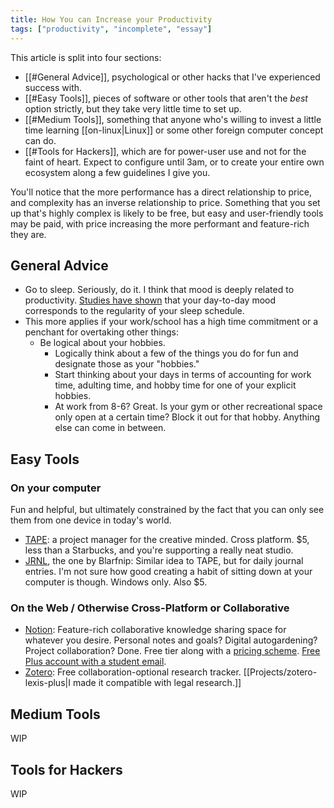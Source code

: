 ```yaml
---
title: How You can Increase your Productivity
tags: ["productivity", "incomplete", "essay"]
---
```

This article is split into four sections: 
- [[#General Advice]], psychological or other hacks that I've experienced success with.
- [[#Easy Tools]], pieces of software or other tools that aren't the *best* option strictly, but they take very little time to set up.
- [[#Medium Tools]], something that anyone who's willing to invest a little time learning [[on-linux|Linux]] or some other foreign computer concept can do.
- [[#Tools for Hackers]], which are for power-user use and not for the faint of heart. Expect to configure until 3am, or to create your entire own ecosystem along a few guidelines I give you.

You'll notice that the more performance has a direct relationship to price, and complexity has an inverse relationship to price. Something that you set up that's highly complex is likely to be free, but easy and user-friendly tools may be paid, with price increasing the more performant and feature-rich they are.

## General Advice
- Go to sleep. Seriously, do it. I think that mood is deeply related to productivity. [Studies have shown](https://www.michiganmedicine.org/health-lab/irregular-sleep-connected-bad-moods-and-depression-study-shows) that your day-to-day mood corresponds to the regularity of your sleep schedule.
- This more applies if your work/school has a high time commitment or a penchant for overtaking other things:
	- Be logical about your hobbies.
		- Logically think about a few of the things you do for fun and designate those as your "hobbies." 
		- Start thinking about your days in terms of accounting for work time, adulting time, and hobby time for one of your explicit hobbies. 
		- At work from 8-6? Great. Is your gym or other recreational space only open at a certain time? Block it out for that hobby. Anything else can come in between.

## Easy Tools
### On your computer
Fun and helpful, but ultimately constrained by the fact that you can only see them from one device in today's world. 
- [TAPE](https://aeriform.itch.io/tape): a project manager for the creative minded. Cross platform. $5, less than a Starbucks, and you're supporting a really neat studio.
- [JRNL]( https://blarfnip.itch.io/jrnl ), the one by Blarfnip: Similar idea to TAPE, but for daily journal entries. I'm not sure how good creating a habit of sitting down at your computer is though. Windows only. Also $5.

### On the Web / Otherwise Cross-Platform or Collaborative
- [Notion](https://www.notion.so/): Feature-rich collaborative knowledge sharing space for whatever you desire. Personal notes and goals? Digital autogardening? Project collaboration? Done. Free tier along with a [pricing scheme](https://www.notion.so/pricing). [Free Plus account with a student email]( https://www.notion.so/product/notion-for-education ).
- [Zotero](https://www.zotero.org/): Free collaboration-optional research tracker. [[Projects/zotero-lexis-plus|I made it compatible with legal research.]]

## Medium Tools
WIP
## Tools for Hackers
WIP